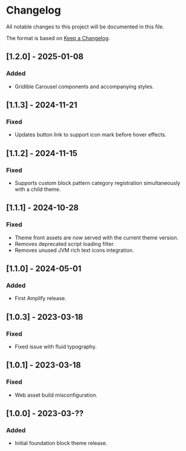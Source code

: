 # Changelog

All notable changes to this project will be documented in this file.

The format is based on [Keep a Changelog](https://keepachangelog.com/en/1.0.0/).


## [1.2.0] - 2025-01-08

### Added

- Gridible Carousel components and accompanying styles.


## [1.1.3] - 2024-11-21

### Fixed

- Updates button link to support icon mark before hover effects.


## [1.1.2] - 2024-11-15

### Fixed

- Supports custom block pattern category registration simultaneously with a child theme.


## [1.1.1] - 2024-10-28

### Fixed

- Theme front assets are now served with the current theme version.
- Removes deprecated script loading filter.
- Removes unused JVM rich text icons integration.


## [1.1.0] - 2024-05-01

### Added

- First Amplify release.


## [1.0.3] - 2023-03-18

### Fixed

- Fixed issue with fluid typography.


## [1.0.1] - 2023-03-18

### Fixed

- Web asset build misconfiguration.


## [1.0.0] - 2023-03-??

### Added

- Initial foundation block theme release.
